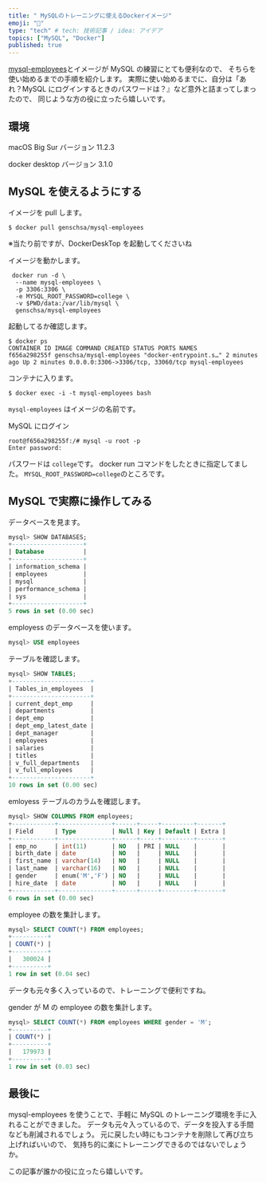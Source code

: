 ```yaml
---
title: " MySQLのトレーニングに使えるDockerイメージ"
emoji: "🎩"
type: "tech" # tech: 技術記事 / idea: アイデア
topics: ["MySQL", "Docker"]
published: true
---
```


[mysql-employees](https://hub.docker.com/r/genschsa/mysql-employees)とイメージが MySQL の練習にとても便利なので、
そちらを使い始めるまでの手順を紹介します。
実際に使い始めるまでに、自分は「あれ？MySQL にログインするときのパスワードは？』など意外と詰まってしまったので、
同じような方の役に立ったら嬉しいです。

## 環境

macOS Big Sur
バージョン 11.2.3

docker desktop
バージョン 3.1.0

## MySQL を使えるようにする

イメージを pull します。

```
$ docker pull genschsa/mysql-employees
```

※当たり前ですが、DockerDeskTop を起動してくださいね

イメージを動かします。

```
 docker run -d \
  --name mysql-employees \
  -p 3306:3306 \
  -e MYSQL_ROOT_PASSWORD=college \
  -v $PWD/data:/var/lib/mysql \
  genschsa/mysql-employees
```

起動してるか確認します。

```
$ docker ps
CONTAINER ID IMAGE COMMAND CREATED STATUS PORTS NAMES
f656a298255f genschsa/mysql-employees "docker-entrypoint.s…" 2 minutes ago Up 2 minutes 0.0.0.0:3306->3306/tcp, 33060/tcp mysql-employees
```

コンテナに入ります。

```
$ docker exec -i -t mysql-employees bash
```

`mysql-employees` はイメージの名前です。

MySQL にログイン

```
root@f656a298255f:/# mysql -u root -p
Enter password:
```

パスワードは `college`です。
docker run コマンドをしたときに指定してました。
`MYSQL_ROOT_PASSWORD=college`のところです。

## MySQL で実際に操作してみる

データベースを見ます。

```sql
mysql> SHOW DATABASES;
+--------------------+
| Database           |
+--------------------+
| information_schema |
| employees          |
| mysql              |
| performance_schema |
| sys                |
+--------------------+
5 rows in set (0.00 sec)
```

employess のデータベースを使います。

```sql
mysql> USE employees
```

テーブルを確認します。

```sql
mysql> SHOW TABLES;
+----------------------+
| Tables_in_employees  |
+----------------------+
| current_dept_emp     |
| departments          |
| dept_emp             |
| dept_emp_latest_date |
| dept_manager         |
| employees            |
| salaries             |
| titles               |
| v_full_departments   |
| v_full_employees     |
+----------------------+
10 rows in set (0.00 sec)
```

emloyess テーブルのカラムを確認します。

```sql
mysql> SHOW COLUMNS FROM employees;
+------------+---------------+------+-----+---------+-------+
| Field      | Type          | Null | Key | Default | Extra |
+------------+---------------+------+-----+---------+-------+
| emp_no     | int(11)       | NO   | PRI | NULL    |       |
| birth_date | date          | NO   |     | NULL    |       |
| first_name | varchar(14)   | NO   |     | NULL    |       |
| last_name  | varchar(16)   | NO   |     | NULL    |       |
| gender     | enum('M','F') | NO   |     | NULL    |       |
| hire_date  | date          | NO   |     | NULL    |       |
+------------+---------------+------+-----+---------+-------+
6 rows in set (0.00 sec)
```

employee の数を集計します。

```sql
mysql> SELECT COUNT(*) FROM employees;
+----------+
| COUNT(*) |
+----------+
|   300024 |
+----------+
1 row in set (0.04 sec)
```

データも元々多く入っているので、トレーニングで便利ですね。

gender が M の employee の数を集計します。

```sql
mysql> SELECT COUNT(*) FROM employees WHERE gender = 'M';
+----------+
| COUNT(*) |
+----------+
|   179973 |
+----------+
1 row in set (0.03 sec)
```

## 最後に

mysql-employees を使うことで、手軽に MySQL のトレーニング環境を手に入れることができました。
データも元々入っているので、データを投入する手間なども削減されるでしょう。
元に戻したい時にもコンテナを削除して再び立ち上げればいいので、
気持ち的に楽にトレーニングできるのではないでしょうか。

この記事が誰かの役に立ったら嬉しいです。
